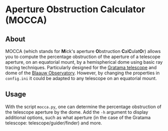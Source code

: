 # Aperture Obstruction Calculator (MOCCA)

## About

MOCCA (which stands for **M**ick's aperture **O**bstruction **C**al**C**ulat**O**r) allows you to compute the percentage obstruction of the aperture of a telescope aperture, on an equatorial mount, by a hemispherical dome using basic ray tracing techniques. Particularly designed for the [Gratama telescope](https://www.rug.nl/research/kapteyn/sterrenwacht/gratama?lang=en) and dome of the [Blaauw Observatory](https://www.rug.nl/research/kapteyn/sterrenwacht/). However, by changing the properties in `config.ini` it could be adapted to any telescope on an equatorial mount.

## Usage

With the script `mocca.py`, one can determine the percentage obstruction of the telescope aperture by the dome. Add the `-h` argument to display additional options, such as what aperture (in the case of the Gratama telescope: telescope/guider/finder) and more.